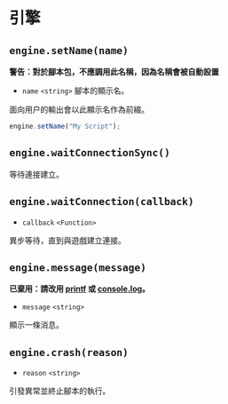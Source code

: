 # 引擎

## `engine.setName(name)`
**警告：對於腳本包，不應調用此名稱，因為名稱會被自動設置**

* `name` `<string>` 腳本的顯示名。

面向用户的輸出會以此顯示名作為前綴。
```javascript
engine.setName("My Script");
```
## `engine.waitConnectionSync()`
等待連接建立。
## `engine.waitConnection(callback)`
* `callback` `<Function>`

異步等待，直到與遊戲建立連接。

## `engine.message(message)`
**已棄用：請改用 [printf](全局函數.md#printfformat-args) 或 [console.log](控制枱.md#console.log)。**

* `message` `<string>`

顯示一條消息。

## `engine.crash(reason)`
* `reason` `<string>`

引發異常並終止腳本的執行。

